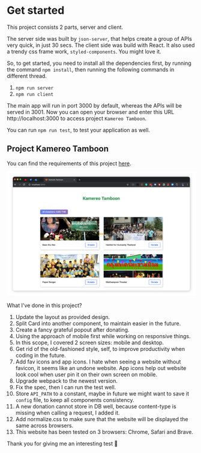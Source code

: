 # Get started

This project consists 2 parts, server and client.

The server side was built by `json-server`, that helps create a group of APIs very quick, in just 30 secs.
The client side was build with React. It also used a trendy css frame work, `styled-components`. You might love it.

So, to get started, you need to install all the dependencies first, by running the command `npm install`, then running the following commands in different thread.

1. `npm run server`
2. `npm run client`

The main app will run in port 3000 by default, whereas the APIs will be served in 3001. Now you can open your browser and enter this URL http://localhost:3000 to access project `Kamereo Tamboon`.

You can run `npm run test`, to test your application as well.

## Project Kamereo Tamboon

You can find the requirements of this project [here](/requirements.md).

![Kamereo Tamboon](/resources/kamereo.png)

What I've done in this project?

1. Update the layout as provided design.
2. Split Card into another component, to maintain easier in the future.
3. Create a fancy grateful popout after donating.
4. Using the approach of mobile first while working on responsive things.
5. In this scope, I covered 2 screen sizes: mobile and desktop.
6. Get rid of the old-fashioned style, self, to improve productivity when coding in the future.
7. Add fav icons and app icons. I hate when seeing a website without favicon, it seems like an undone website. App icons help out website look cool when user pin it on their own screen on mobile.
8. Upgrade webpack to the newest version.
9. Fix the spec, then I can run the test well.
10. Store `API_PATH` to a constant, maybe in future we might want to save it `config` file, to keep all components consistency.
11. A new donation cannot store in DB well, because content-type is missing when calling a request, I added it.
12. Add normalize.css to make sure that the website will be displayed the same across browsers.
13. This website has been tested on 3 browsers: Chrome, Safari and Brave.

Thank you for giving me an interesting test 🎉

